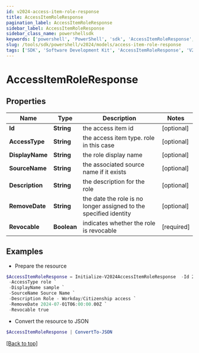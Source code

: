 ```yaml
---
id: v2024-access-item-role-response
title: AccessItemRoleResponse
pagination_label: AccessItemRoleResponse
sidebar_label: AccessItemRoleResponse
sidebar_class_name: powershellsdk
keywords: ['powershell', 'PowerShell', 'sdk', 'AccessItemRoleResponse', 'V2024AccessItemRoleResponse'] 
slug: /tools/sdk/powershell/v2024/models/access-item-role-response
tags: ['SDK', 'Software Development Kit', 'AccessItemRoleResponse', 'V2024AccessItemRoleResponse']
---
```



# AccessItemRoleResponse

## Properties

Name | Type | Description | Notes
------------ | ------------- | ------------- | -------------
**Id** | **String** | the access item id | [optional] 
**AccessType** | **String** | the access item type. role in this case | [optional] 
**DisplayName** | **String** | the role display name | [optional] 
**SourceName** | **String** | the associated source name if it exists | [optional] 
**Description** | **String** | the description for the role | [optional] 
**RemoveDate** | **String** | the date the role is no longer assigned to the specified identity | [optional] 
**Revocable** | **Boolean** | indicates whether the role is revocable | [required]

## Examples

- Prepare the resource
```powershell
$AccessItemRoleResponse = Initialize-V2024AccessItemRoleResponse  -Id 2c918087763e69d901763e72e97f006f `
 -AccessType role `
 -DisplayName sample `
 -SourceName Source Name `
 -Description Role - Workday/Citizenship access `
 -RemoveDate 2024-07-01T06:00:00.00Z `
 -Revocable true
```

- Convert the resource to JSON
```powershell
$AccessItemRoleResponse | ConvertTo-JSON
```


[[Back to top]](#) 

